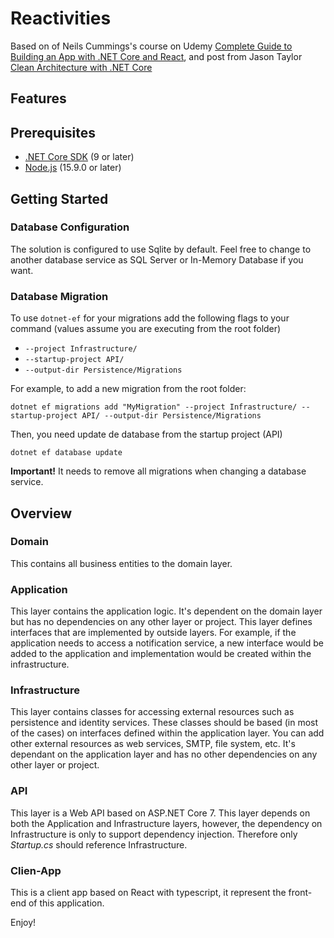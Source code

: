 # Reactivities
Based on of Neils Cummings's course on Udemy [Complete Guide to Building an App with .NET Core and React](https://www.udemy.com/course/complete-guide-to-building-an-app-with-net-core-and-react/), and post from Jason Taylor [Clean Architecture with .NET Core](https://jasontaylor.dev/clean-architecture-getting-started/)

## Features

## Prerequisites
* [.NET Core SDK](https://dotnet.microsoft.com/download) (9 or later)
* [Node.js](https://nodejs.org/en/download/current/) (15.9.0 or later)

## Getting Started

### Database Configuration

The solution is configured to use Sqlite by default. Feel free to change to another database service as SQL Server or In-Memory Database if you want.

### Database Migration

To use `dotnet-ef` for your migrations add the following flags to your command (values assume you are executing from the root folder)

* `--project Infrastructure/`
* `--startup-project API/`
* `--output-dir Persistence/Migrations`

For example, to add a new migration from the root folder:

 `dotnet ef migrations add "MyMigration" --project Infrastructure/ --startup-project API/ --output-dir Persistence/Migrations`

 Then, you need update de database from the startup project (API)
 
 `dotnet ef database update`

 **Important!** It needs to remove all migrations when changing a database service.

## Overview

### Domain

This contains all business entities to the domain layer. 

### Application

This layer contains the application logic. It's dependent on the domain layer but has no dependencies on any other layer or project. This layer defines interfaces that are implemented by outside layers. For example, if the application needs to access a notification service, a new interface would be added to the application and implementation would be created within the infrastructure.

### Infrastructure

This layer contains classes for accessing external resources such as persistence and identity services. These classes should be based (in most of the cases) on interfaces defined within the application layer. You can add other external resources as web services, SMTP, file system, etc. It's dependant on the application layer and has no other dependencies on any other layer or project.

### API

This layer is a Web API based on ASP.NET Core 7. This layer depends on both the Application and Infrastructure layers, however, the dependency on Infrastructure is only to support dependency injection. Therefore only *Startup.cs* should reference Infrastructure.

### Clien-App

This is a client app based on React with typescript, it represent the front-end of this application.

Enjoy!
